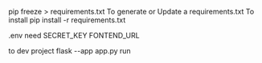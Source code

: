 pip freeze > requirements.txt
To generate or Update a requirements.txt 
To install
pip install -r requirements.txt

.env need 
SECRET_KEY 
FONTEND_URL

to dev project
flask --app app.py run